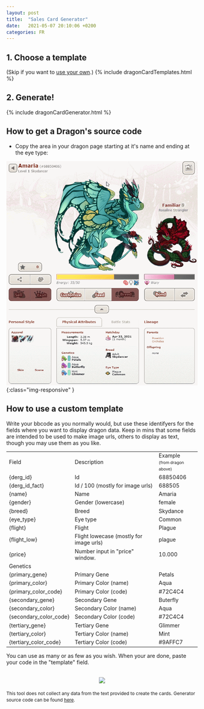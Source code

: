 ```yaml
---
layout: post
title:  "Sales Card Generator"
date:   2021-05-07 20:10:06 +0200
categories: FR
---
```

## 1. Choose a template
(Skip if you want to <a href="#custom_template">use your own</a>.)
{% include dragonCardTemplates.html %}

## 2. Generate!
{% include dragonCardGenerator.html %}

## How to get a Dragon's source code
- <span id="source_code">Copy</span> the area in your dragon page starting at it's name and ending at the eye type:

![page source](/assets/img/SelectDragon.gif){:class="img-responsive" }

## How to use a custom template
<span id="custom_template">Write</span> your bbcode as you normally would, but use these identifyers for the fields where you want to display dragon data. Keep in mins that some fields are intended to be used to make image urls, others to display as text, though you may use them as you like. 

<table class=post_table>
<tr class=title><td>Field</td> <td>Description</td> <td>Example <br><spam style="font-size:8pt;font-weight:normal">(from dragon above)</spam></td></tr>
<tr><td>{derg_id}</td> <td>Id</td> <td>68850406</td></tr>
<tr><td>{derg_id_fact}</td> <td>Id / 100 (mostly for image urls)</td> <td>688505</td></tr>
<tr><td>{name}</td> <td>Name</td> <td>Amaria</td></tr>
<tr><td>{gender}</td> <td>Gender (lowercase)</td> <td>female</td></tr>
<tr><td>{breed}</td> <td>Breed</td> <td>Skydance</td></tr>
<tr><td>{eye_type}</td> <td>Eye type</td> <td>Common</td></tr>
<tr><td>{flight}</td> <td>Flight</td> <td>Plague</td></tr>
<tr><td>{flight_low}</td> <td>Flight lowecase (mostly for image urls)</td> <td>plague</td></tr>
<tr><td>{price}</td> <td>Number input in "price" window.</td> <td>10.000</td></tr>
<tr class=separator><td> Genetics </td> <td> </td> <td>  </td></tr>
<tr><td>{primary_gene}</td> <td>Primary Gene</td> <td>Petals</td></tr>
<tr><td>{primary_color}</td> <td>Primary Color (name)</td> <td>Aqua</td></tr>
<tr><td>{primary_color_code}</td> <td>Primary Color (code)</td> <td>#72C4C4</td></tr>
<tr><td>{secondary_gene}</td> <td>Secondary Gene</td> <td>Buterfly</td></tr>
<tr><td>{secondary_color}</td> <td>Secondary Color (name)</td> <td>Aqua</td></tr>
<tr><td>{secondary_color_code}</td> <td>Secondary Color (code)</td> <td>#72C4C4</td></tr>
<tr><td>{tertiary_gene}</td> <td>Tertiary Gene</td> <td>Glimmer</td></tr>
<tr><td>{tertiary_color}</td> <td>Tertiary Color (name)</td> <td>Mint</td></tr>
<tr><td>{tertiary_color_code}</td> <td>Tertiary Color (code)</td> <td>#9AFFC7</td></tr>
</table>

You can use as many or as few as you wish. When your are done, paste your code in the "template" field. 

<br>

<div style="text-align:center;">
<img src="https://cutekawaiiresources.files.wordpress.com/2014/08/small_divider.png">
</div>

<span style="font-size:12px;"> This tool does not collect any data from the text provided to create the cards. Generator source code can be found <a href="https://github.com/Dragonmim/Dragonmim.github.io/blob/master/_includes/dragonCardGenerator.html">here</a>.</span>